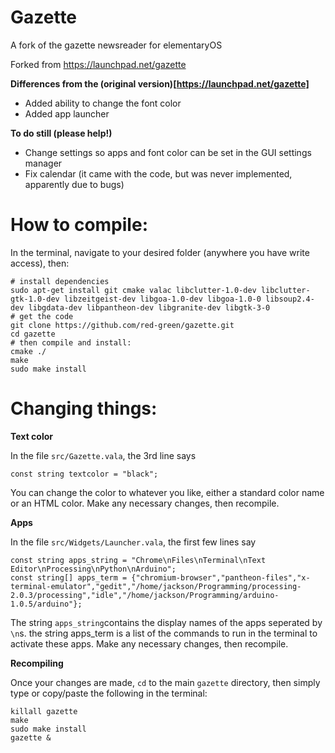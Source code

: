 Gazette
=======

A fork of the gazette newsreader for elementaryOS

Forked from https://launchpad.net/gazette

**Differences from the (original version)[https://launchpad.net/gazette]**

* Added ability to change the font color
* Added app launcher

**To do still (please help!)**

* Change settings so apps and font color can be set in the GUI settings manager
* Fix calendar (it came with the code, but was never implemented, apparently due to bugs)


How to compile:
===============

In the terminal, navigate to your desired folder (anywhere you have write access), then:

    # install dependencies  
    sudo apt-get install git cmake valac libclutter-1.0-dev libclutter-gtk-1.0-dev libzeitgeist-dev libgoa-1.0-dev libgoa-1.0-0 libsoup2.4-dev libgdata-dev libpantheon-dev libgranite-dev libgtk-3-0
    # get the code
    git clone https://github.com/red-green/gazette.git
    cd gazette
    # then compile and install:
    cmake ./
    make
    sudo make install


Changing things:
================

**Text color**

In the file `src/Gazette.vala`, the 3rd line says

    const string textcolor = "black";

You can change the color to whatever you like, either a standard color name or an HTML color.
Make any necessary changes, then recompile.

**Apps**

In the file `src/Widgets/Launcher.vala`, the first few lines say

    const string apps_string = "Chrome\nFiles\nTerminal\nText Editor\nProcessing\nPython\nArduino";
    const string[] apps_term = {"chromium-browser","pantheon-files","x-terminal-emulator","gedit","/home/jackson/Programming/processing-2.0.3/processing","idle","/home/jackson/Programming/arduino-1.0.5/arduino"};

The string `apps_string`contains the display names of the apps seperated by `\n`s. the string apps_term is a list of the commands to run in the terminal to activate these apps.
Make any necessary changes, then recompile.

**Recompiling**

Once your changes are made, `cd` to the main `gazette` directory, then simply type or copy/paste the following in the terminal:

    killall gazette
    make
    sudo make install
    gazette &
